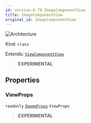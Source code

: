 ```yaml
---
id: version-0.79-ImageComponentView
title: ImageComponentView
original_id: ImageComponentView
---
```


![Architecture](https://img.shields.io/badge/architecture-new_only-blue)

Kind: `class`

Extends: [`ViewComponentView`](ViewComponentView)

> **EXPERIMENTAL**

## Properties
### ViewProps
`readonly`  [`ImageProps`](ImageProps) `ViewProps`

> **EXPERIMENTAL**
